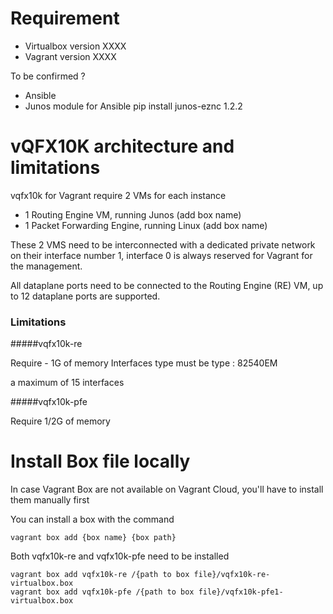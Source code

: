 

# Requirement

 - Virtualbox version XXXX
 - Vagrant version XXXX

 To be confirmed ?
 - Ansible
 - Junos module for Ansible
pip install junos-eznc 1.2.2

# vQFX10K architecture and limitations

vqfx10k for Vagrant require 2 VMs for each instance
 - 1 Routing Engine VM, running Junos (add box name)
 - 1 Packet Forwarding Engine, running Linux (add box name)

These 2 VMS need to be interconnected with a dedicated private network on their interface number 1, interface 0 is always reserved for Vagrant for the management.

All dataplane ports need to be connected to the Routing Engine (RE) VM, up to 12 dataplane ports are supported.

### Limitations

#####vqfx10k-re

Require - 1G of memory
Interfaces type must be type : 82540EM

a maximum of 15 interfaces

#####vqfx10k-pfe

Require 1/2G of memory


# Install Box file locally

In case Vagrant Box are not available on Vagrant Cloud, you'll have to install them manually first

You can install a box with the command
```
vagrant box add {box name} {box path}
```

Both vqfx10k-re and vqfx10k-pfe need to be installed
```
vagrant box add vqfx10k-re /{path to box file}/vqfx10k-re-virtualbox.box
vagrant box add vqfx10k-pfe /{path to box file}/vqfx10k-pfe1-virtualbox.box  
```

